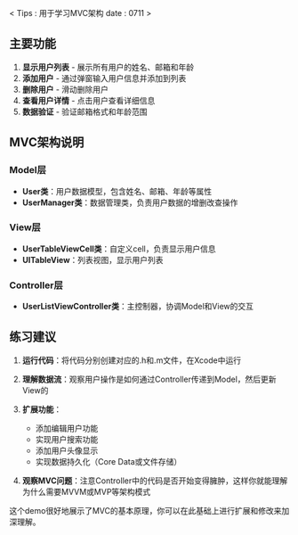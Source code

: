 < Tips : 用于学习MVC架构 date : 0711 >

## 主要功能
1. **显示用户列表** - 展示所有用户的姓名、邮箱和年龄
2. **添加用户** - 通过弹窗输入用户信息并添加到列表
3. **删除用户** - 滑动删除用户
4. **查看用户详情** - 点击用户查看详细信息
5. **数据验证** - 验证邮箱格式和年龄范围

## MVC架构说明

### Model层
- **User类**：用户数据模型，包含姓名、邮箱、年龄等属性
- **UserManager类**：数据管理类，负责用户数据的增删改查操作

### View层
- **UserTableViewCell类**：自定义cell，负责显示用户信息
- **UITableView**：列表视图，显示用户列表

### Controller层
- **UserListViewController类**：主控制器，协调Model和View的交互

## 练习建议

1. **运行代码**：将代码分别创建对应的.h和.m文件，在Xcode中运行
2. **理解数据流**：观察用户操作是如何通过Controller传递到Model，然后更新View的
3. **扩展功能**：
   - 添加编辑用户功能
   - 实现用户搜索功能
   - 添加用户头像显示
   - 实现数据持久化（Core Data或文件存储）

4. **观察MVC问题**：注意Controller中的代码是否开始变得臃肿，这样你就能理解为什么需要MVVM或MVP等架构模式

这个demo很好地展示了MVC的基本原理，你可以在此基础上进行扩展和修改来加深理解。
